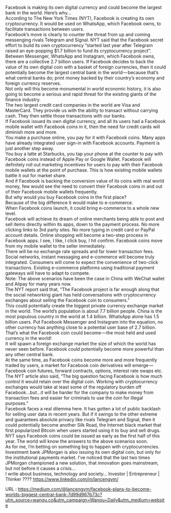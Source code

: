   Facebook is making its own digital currency and could become the largest bank in the world. Here’s why…  
    According to The New York Times (NYT), Facebook is creating its own cryptocurrency. It would be used on WhatsApp, which Facebook owns, to facilitate transactions between users.  
    Facebook’s move is clearly to counter the threat from up and coming messenging rivals Telegram and Signal. NYT said that the Facebook secret effort to build its own cryptocurrency “started last year after Telegram raised an eye-popping $1.7 billion to fund its cryptocurrency project”.  
    Between Messenger, WhatsApp and Instagram, which Facebook owns, there are a collective 2.7 billion users. If Facebook decides to back the value of its own digital coin with a basket of foreign currencies, then it could potentially become the largest central bank in the world — because that’s what central banks do; print money backed by their country’s economy and foreign currency reserves.  
    Not only will this become monumental in world economic history, it is also going to become a serious and rapid threat for the existing giants of the finance industry.  
    The two largest credit card companies in the world are Visa and MasterCard. They provide us with the ability to transact without carrying cash. They then settle those transactions with our banks.  
    If Facebook issued its own digital currency, and all its users had a Facebook mobile wallet with Facebook coins in it, then the need for credit cards will diminish more and more.  
    You make a purchase online, you pay for it with Facebook coins. Many apps have already integrated user sign-in with Facebook accounts. Payment is just another step away.  
    You buy a latte at Starbucks, you tap your phone at the counter to pay with Facebook coins instead of Apple Pay or Google Wallet. Facebook will definitely roll out marketing incentives for users to pay with their Facebook mobile wallets at the point of purchase. This is how existing mobile wallets battle it out for market share.  
    And if Facebook is backing the conversion value of its coins with real world money, few would see the need to convert their Facebook coins in and out of their Facebook mobile wallets frequently.  
    But why would you buy Facebook coins in the first place?  
    Because of the big difference it would make to e-commerce.  
    When Facebook coins launch, it could bring e-commerce to a whole new level.  
    Facebook will achieve its dream of online merchants being able to post and sell items directly within its apps, down to the payment process. No more clicking links to 3rd party sites. No more typing in credit card or PayPal account details. Online shopping will become a two-step process in Facebook apps. I see, I like, I click buy, I hit confirm. Facebook coins move from my mobile wallet to the seller immediately.  
    There will be no exchange rate spreads and far lower transaction fees. Social networks, instant messaging and e-commerce will become truly integrated. Consumers will come to expect the convenience of two-click transactions. Existing e-commerce platforms using traditional payment gateways will have to adapt to compete.  
    Note: The above scenarios have been the case in China with WeChat wallet and Alipay for many years now.  
    The NYT report said that, “The Facebook project is far enough along that the social networking giant has held conversations with cryptocurrency exchanges about selling the Facebook coin to consumers.”  
    This could potentially create the biggest private currency exchange market in the world. The world’s population is about 7.7 billion people. China is the most populous country in the world at 1.4 billion. WhatsApp alone has 1.5 billion users. Put Facebook Messenger and Instagram into the equation, no other currency has anything close to a potential user base of 2.7 billion. That’s what the Facebook coin could become — the most held and used currency in the world!  
    It will spawn a foreign exchange market the size of which the world has never seen before. Facebook could potentially become more powerful than any other central bank.  
    At the same time, as Facebook coins become more and more frequently traded by users, a market for Facebook coin derivatives will emerge — Facebook coin futures, forward contracts, options, interest rate swaps etc.  
    The NYT article also said, “The big question facing Facebook is how much control it would retain over the digital coin. Working with cryptocurrency exchanges would take at least some of the regulatory burden off Facebook…but…it will be harder for the company to make money from transaction fees and easier for criminals to use the coin for illegal purposes.”  
    Facebook faces a real dilemma here. It has gotten a lot of public backlash for selling user data in recent years. But if it swings to the other extreme and guarantees absolute privacy like rivals Telegram and Signal, then it could potentially become another Silk Road, the Internet black market that first popularized Bitcoin when users started using it to buy and sell drugs.  
    NYT says Facebook coins could be issued as early as the first half of this year. The world will know the answers to the above scenarios soon.  
    As for me, I’m betting on something big to happen with cryptocurrencies. Investment bank JPMorgan is also issuing its own digital coin, but only for the institutional payments market. I’ve noticed that the last two times JPMorgan championed a new solution, that innovation goes mainstream, but not before it causes a crisis…  
    I write about business, technology and society... Investor | Entrepreneur | Thinker ???? https://www.linkedin.com/in/lancengym/  
    
  URL : https://medium.com/@lancengym/facebook-plans-to-become-worlds-biggest-central-bank-7d99d967b73c?utm_source=wanqu.co&utm_campaign=Wanqu+Daily&utm_medium=website